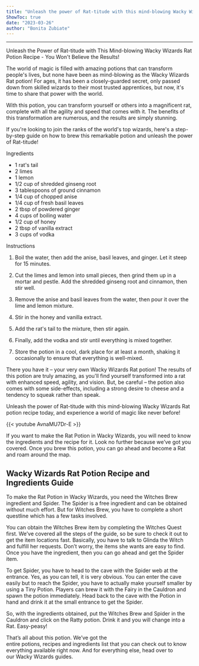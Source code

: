 ```yaml
---
title: "Unleash the power of Rat-titude with this mind-blowing Wacky Wizards Rat potion recipe - you won't believe the results!"
ShowToc: true 
date: "2023-03-26"
author: "Bonita Zubiate"
---
```

*****
Unleash the Power of Rat-titude with This Mind-blowing Wacky Wizards Rat Potion Recipe - You Won't Believe the Results!

The world of magic is filled with amazing potions that can transform people's lives, but none have been as mind-blowing as the Wacky Wizards Rat potion! For ages, it has been a closely-guarded secret, only passed down from skilled wizards to their most trusted apprentices, but now, it's time to share that power with the world.

With this potion, you can transform yourself or others into a magnificent rat, complete with all the agility and speed that comes with it. The benefits of this transformation are numerous, and the results are simply stunning.

If you're looking to join the ranks of the world's top wizards, here's a step-by-step guide on how to brew this remarkable potion and unleash the power of Rat-titude!

Ingredients

- 1 rat's tail
- 2 limes
- 1 lemon
- 1/2 cup of shredded ginseng root
- 3 tablespoons of ground cinnamon
- 1/4 cup of chopped anise
- 1/4 cup of fresh basil leaves
- 2 tbsp of powdered ginger
- 4 cups of boiling water
- 1/2 cup of honey
- 2 tbsp of vanilla extract
- 3 cups of vodka

Instructions

1. Boil the water, then add the anise, basil leaves, and ginger. Let it steep for 15 minutes.

2. Cut the limes and lemon into small pieces, then grind them up in a mortar and pestle. Add the shredded ginseng root and cinnamon, then stir well.

3. Remove the anise and basil leaves from the water, then pour it over the lime and lemon mixture.

4. Stir in the honey and vanilla extract.

5. Add the rat's tail to the mixture, then stir again.

6. Finally, add the vodka and stir until everything is mixed together.

7. Store the potion in a cool, dark place for at least a month, shaking it occasionally to ensure that everything is well-mixed.

There you have it – your very own Wacky Wizards Rat potion! The results of this potion are truly amazing, as you'll find yourself transformed into a rat with enhanced speed, agility, and vision. But, be careful – the potion also comes with some side-effects, including a strong desire to cheese and a tendency to squeak rather than speak.

Unleash the power of Rat-titude with this mind-blowing Wacky Wizards Rat potion recipe today, and experience a world of magic like never before!

{{< youtube AvnaMU7Dr-E >}} 



If you want to make the Rat Potion in Wacky Wizards, you will need to know the ingredients and the recipe for it. Look no further because we’ve got you covered. Once you brew this potion, you can go ahead and become a Rat and roam around the map.
 
## Wacky Wizards Rat Potion Recipe and Ingredients Guide
 

 
To make the Rat Potion in Wacky Wizards, you need the Witches Brew ingredient and Spider. The Spider is a free ingredient and can be obtained without much effort. But for Witches Brew, you have to complete a short questline which has a few tasks involved.
 
You can obtain the Witches Brew item by completing the Witches Quest first. We’ve covered all the steps of the guide, so be sure to check it out to get the item locations fast. Basically, you have to talk to Glinda the Witch and fulfill her requests. Don’t worry, the items she wants are easy to find. Once you have the ingredient, then you can go ahead and get the Spider item.
 
To get Spider, you have to head to the cave with the Spider web at the entrance. Yes, as you can tell, it is very obvious. You can enter the cave easily but to reach the Spider, you have to actually make yourself smaller by using a Tiny Potion. Players can brew it with the Fairy in the Cauldron and spawn the potion immediately. Head back to the cave with the Potion in hand and drink it at the small entrance to get the Spider.
 
So, with the ingredients obtained, put the Witches Brew and Spider in the Cauldron and click on the Ratty potion. Drink it and you will change into a Rat. Easy-peasy!
 
That’s all about this potion. We’ve got the entire potions, recipes and ingredients list that you can check out to know everything available right now. And for everything else, head over to our Wacky Wizards guides.




